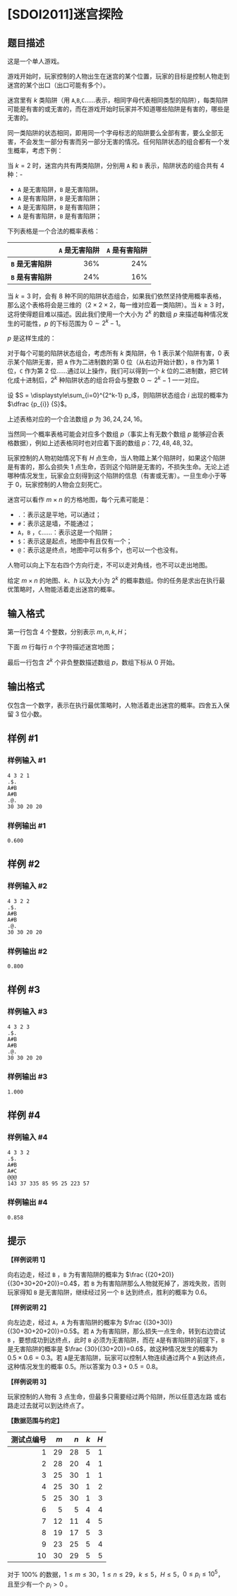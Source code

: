 # [SDOI2011]迷宫探险

## 题目描述

这是一个单人游戏。

游戏开始时，玩家控制的人物出生在迷宫的某个位置，玩家的目标是控制人物走到迷宫的某个出口（出口可能有多个）。

迷宫里有 $k$ 类陷阱（用  `A`,`B`,`C`……表示，相同字母代表相同类型的陷阱），每类陷阱可能是有害的或无害的，而在游戏开始时玩家并不知道哪些陷阱是有害的，哪些是无害的。

同一类陷阱的状态相同，即用同一个字母标志的陷阱要么全部有害，要么全部无害，不会发生一部分有害而另一部分无害的情况。任何陷阱状态的组合都有一个发生概率，考虑下例：

当 $k=2$ 时，迷宫内共有两类陷阱，分别用 `A` 和 `B` 表示，陷阱状态的组合共有 $4$ 种：-
- `A` 是无害陷阱，`B` 是无害陷阱。
- `A` 是有害陷阱，`B` 是无害陷阱；
- `A` 是无害陷阱，`B` 是有害陷阱；
- `A` 是有害陷阱，`B` 是有害陷阱；

下列表格是一个合法的概率表格：

|  | `A` 是无害陷阱 | `A` 是有害陷阱 |
| -----------: | -----------: | -----------: |
| **`B` 是无害陷阱** | $36\%$ | $24\%$ |
| **`B` 是有害陷阱** | $24\%$ | $16\%$ |

当 $k=3$ 时，会有 $8$ 种不同的陷阱状态组合，如果我们依然坚持使用概率表格，那么这个表格将会是三维的（$2\times 2 \times 2$，每一维对应着一类陷阱）。当 $k\ge 3$ 时，这将使得题目难以描述。因此我们使用一个大小为 $2^{k}$ 的数组 $p$ 来描述每种情况发生的可能性，$p$ 的下标范围为 $0\sim 2^{k}-1$。

$p$ 是这样生成的：

对于每个可能的陷阱状态组合，考虑所有 $k$ 类陷阱，令 $1$ 表示某个陷阱有害，$0$ 表示某个陷阱无害，把 `A` 作为二进制数的第 $0$ 位（从右边开始计数），`B` 作为第 $1$ 位，`C` 作为第 $2$ 位……通过以上操作，我们可以得到一个 $k$ 位的二进制数，把它转化成十进制后，$2^{k}$ 种陷阱状态的组合将会与整数 $0\sim2^{k}-1$ 一一对应。

设 $S = \displaystyle\sum_{i=0}^{2^k-1} p_i$，则陷阱状态组合 $i$ 出现的概率为 $\dfrac {p_{i}} {S}$。

上述表格对应的一个合法数组 $p$ 为 $36,24,24,16$。

当然同一个概率表格可能会对应多个数组 $p$（事实上有无数个数组 $p$ 能够迎合表格数据），例如上述表格同时也对应着下面的数组 $p$：$72,48,48,32$。

玩家控制的人物初始情况下有 $H$ 点生命，当人物踏上某个陷阱时，如果这个陷阱是有害的，那么会损失 $1$ 点生命，否则这个陷阱是无害的，不损失生命。无论上述哪种情况发生，玩家会立刻得到这个陷阱的信息（有害或无害）。一旦生命小于等于 $0$，玩家控制的人物会立刻死亡。

迷宫可以看作 $m\times n$ 的方格地图，每个元素可能是：
- `.`：表示这是平地，可以通过；
- `#`：表示这是墙，不能通过；
- `A`，`B` ，`C`……：表示这是一个陷阱；
- `$`：表示这是起点，地图中有且仅有一个；
- `@`：表示这是终点，地图中可以有多个，也可以一个也没有。

人物可以向上下左右四个方向行走，不可以走对角线，也不可以走出地图。

给定 $m\times n$ 的地图、$k$、$h$ 以及大小为 $2^{k}$ 的概率数组。你的任务是求出在执行最优策略时，人物能活着走出迷宫的概率。

## 输入格式

第一行包含 $4$ 个整数，分别表示 $m,n,k,H$；

下面 $m$ 行每行 $n$ 个字符描述迷宫地图；

最后一行包含 $2^{k}$ 个非负整数描述数组 $p$，数组下标从 $0$ 开始。

## 输出格式

仅包含一个数字，表示在执行最优策略时，人物活着走出迷宫的概率。四舍五入保留 $3$ 位小数。

## 样例 #1

### 样例输入 #1
```
4 3 2 1
.$.
A#B
A#B
.@.
30 30 20 20
```

### 样例输出 #1

```
0.600
```

## 样例 #2

### 样例输入 #2
```
4 3 2 2
.$.
A#B
A#B
.@.
30 30 20 20
```

### 样例输出 #2

```
0.800
```

## 样例 #3

### 样例输入 #3
```
4 3 2 3
.$.
A#B
A#B
.@.
30 30 20 20
```

### 样例输出 #3

```
1.000
```

## 样例 #4

### 样例输入 #4
```
4 3 3 2
.$.
A#B
A#C
@@@
143 37 335 85 95 25 223 57
```

### 样例输出 #4

```
0.858
```

## 提示

**【样例说明 1】**

向右边走，经过 `B` ，`B` 为有害陷阱的概率为 $\frac {(20+20)}{(30+30+20+20)}=0.4$，若 `B` 为有害陷阱那么人物就死掉了，游戏失败，否则玩家得知 `B` 是无害陷阱，继续经过另一个 `B` 达到终点，胜利的概率为 $0.6$。

**【样例说明 2】**

向左边走，经过 `A`，`A` 为有害陷阱的概率为 $\frac {(30+30)} {(30+30+20+20)}=0.5$。若 `A` 为有害陷阱，那么损失一点生命，转到右边尝试 `B` ，要想成功到达终点，此时 `B` 必须为无害陷阱，而在 `A`是有害陷阱的前提下，`B` 是无害陷阱的概率是 $\frac {30}{(30+20)}=0.6$，故这种情况发生的概率为 $0.5\times 0.6=0.3$。若 `A`是无害陷阱，玩家可以控制人物连续通过两个 `A` 到达终点，这种情况发生的概率 $0.5$。所以答案为 $0.3+0.5=0.8$。 


**【样例说明 3】**

玩家控制的人物有 $3$ 点生命，但最多只需要经过两个陷阱，所以任意选左路
或右路走过去就可以到达终点了。

**【数据范围与约定】**

|测试点编号  | $m$ | $n$ | $k$ | $H$ |
| -----------: | -----------: | -----------: | -----------: | -----------: |
| $1$ | $29$ | $28$ | $5$ | $1$ |
| $2$ | $28$ | $20$ | $4$ | $1$ |
| $3$ | $25$ | $30$ | $1$ | $1$ |
| $4$ | $25$ | $30$ | $1$ | $2$ |
| $5$ | $25$ | $30$ | $1$ | $3$ |
| $6$ | $5$ | $5$ | $4$ | $4$ |
| $7$ | $12$ | $11$ | $4$ | $5$ |
| $8$ | $19$ | $17$ | $5$ | $3$ |
| $9$ | $23$ | $25$ | $5$ | $4$ |
| $10$ | $30$ | $29$ | $5$ | $5$ |

对于 $100\%$ 的数据，$1\le m\leq 30$，$1\le n\leq 29$，$k\leq 5$，$H\leq 5$，$0\leq p_i\leq 10^5$，且至少有一个 $p_i\gt0$ 。
